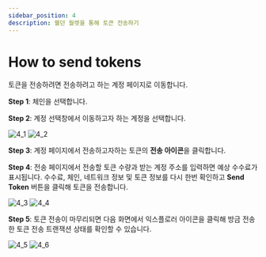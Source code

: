 ```yaml
---
sidebar_position: 4
description: 웰던 월렛을 통해 토큰 전송하기
---
```


# How to send tokens

토큰을 전송하려면 전송하려고 하는 계정 페이지로 이동합니다.

**Step 1**: 체인을 선택합니다.

**Step 2**: 계정 선택창에서 이동하고자 하는 계정을 선택합니다.

![4_1](./img/4_1.png?raw=true '4_1')
![4_2](./img/4_2.png?raw=true '4_2')

**Step 3**: 계정 페이지에서 전송하고자하는 토큰의 **전송 아이콘**을 클릭합니다.

**Step 4**: 전송 페이지에서 전송할 토큰 수량과 받는 계정 주소를 입력하면 예상 수수료가 표시됩니다. 수수료, 체인, 네트워크 정보 및 토큰 정보를 다시 한번 확인하고 **Send Token** 버튼을 클릭해 토큰을 전송합니다.

![4_3](./img/4_3.png?raw=true '4_3')
![4_4](./img/4_4.png?raw=true '4_4')

**Step 5**: 토큰 전송이 마무리되면 다음 화면에서 익스플로러 아이콘을 클릭해 방금 전송한 토큰 전송 트랜잭션 상태를 확인할 수 있습니다.

![4_5](./img/4_5.png?raw=true '4_5')
![4_6](./img/4_6.png?raw=true '4_6')
